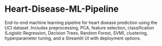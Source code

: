 # Heart-Disease-ML-Pipeline
End-to-end machine learning pipeline for heart disease prediction using the UCI dataset. Includes preprocessing, PCA, feature selection, classification (Logistic Regression, Decision Trees, Random Forest, SVM), clustering, hyperparameter tuning, and a Streamlit UI with deployment options.
